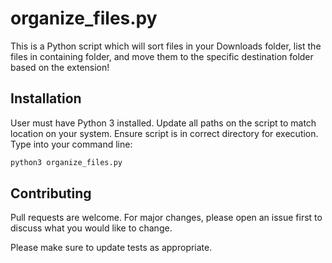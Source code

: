 # organize_files.py

This is a Python script which will sort files in your Downloads folder, list the files in containing folder, and move them to the specific destination folder based on the extension!

## Installation

User must have Python 3 installed. Update all paths on the script to match location on your system. Ensure script is in correct directory for execution. Type into your command line:

```bash
python3 organize_files.py
```

## Contributing
Pull requests are welcome. For major changes, please open an issue first to discuss what you would like to change.

Please make sure to update tests as appropriate.
